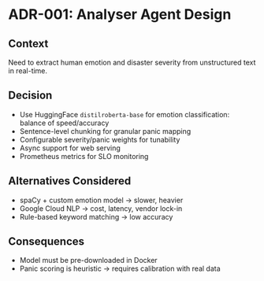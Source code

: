 # ADR-001: Analyser Agent Design

## Context
Need to extract human emotion and disaster severity from unstructured text in real-time.

## Decision
- Use HuggingFace `distilroberta-base` for emotion classification: balance of speed/accuracy
- Sentence-level chunking for granular panic mapping
- Configurable severity/panic weights for tunability
- Async support for web serving
- Prometheus metrics for SLO monitoring

## Alternatives Considered
- spaCy + custom emotion model → slower, heavier
- Google Cloud NLP → cost, latency, vendor lock-in
- Rule-based keyword matching → low accuracy

## Consequences
- Model must be pre-downloaded in Docker
- Panic scoring is heuristic → requires calibration with real data